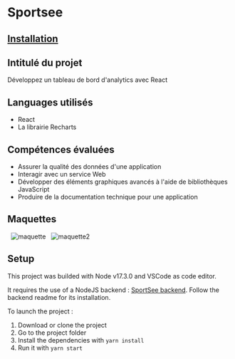 # Sportsee

## [Installation](#Setup)

## Intitulé du projet
Développez un tableau de bord d'analytics avec React

## Languages utilisés 
 - React 
 - La librairie Recharts  

## Compétences évaluées
- Assurer la qualité des données d'une application
- Interagir avec un service Web
- Développer des éléments graphiques avancés à l'aide de bibliothèques JavaScript
- Produire de la documentation technique pour une application

## Maquettes
&nbsp;
![maquette](https://user-images.githubusercontent.com/82055836/149948772-18b1c323-ccf9-406b-bb9e-44639b104b4b.png)
&nbsp;
![maquette2](https://user-images.githubusercontent.com/82055836/149948802-83405309-04fd-4ff3-bae8-fc69c0304126.png)

## Setup

This project was builded with Node v17.3.0 and VSCode as code editor.

It requires the use of a NodeJS backend : [SportSee backend](https://github.com/Tim-jn/P12_Backend).
Follow the backend readme for its installation.

To launch the project :

1. Download or clone the project
2. Go to the project folder
3. Install the dependencies with `yarn install`
4. Run it with `yarn start`
